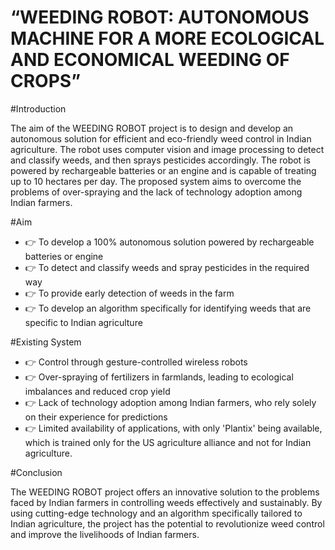 # “WEEDING ROBOT: AUTONOMOUS MACHINE FOR A MORE ECOLOGICAL AND ECONOMICAL WEEDING OF CROPS”

#Introduction

The aim of the WEEDING ROBOT project is to design and develop an autonomous solution for efficient and eco-friendly weed control in Indian agriculture. The robot uses computer vision and image processing to detect and classify weeds, and then sprays pesticides accordingly. The robot is powered by rechargeable batteries or an engine and is capable of treating up to 10 hectares per day. The proposed system aims to overcome the problems of over-spraying and the lack of technology adoption among Indian farmers.

#Aim

- 👉 To develop a 100% autonomous solution powered by rechargeable batteries or engine
- 👉 To detect and classify weeds and spray pesticides in the required way
- 👉 To provide early detection of weeds in the farm
- 👉 To develop an algorithm specifically for identifying weeds that are specific to Indian agriculture

#Existing System

- 👉 Control through gesture-controlled wireless robots
- 👉 Over-spraying of fertilizers in farmlands, leading to ecological imbalances and reduced crop yield
- 👉 Lack of technology adoption among Indian farmers, who rely solely on their experience for predictions
- 👉 Limited availability of applications, with only 'Plantix' being available, which is trained only for the US agriculture alliance and not for Indian agriculture.

#Conclusion

The WEEDING ROBOT project offers an innovative solution to the problems faced by Indian farmers in controlling weeds effectively and sustainably. By using cutting-edge technology and an algorithm specifically tailored to Indian agriculture, the project has the potential to revolutionize weed control and improve the livelihoods of Indian farmers.
